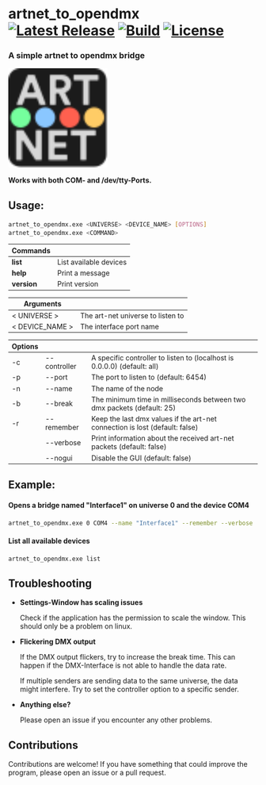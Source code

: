 # artnet_to_opendmx &emsp; [![Latest Release][crates-io-badge]][crates-io-url] [![Build][build-badge]]() [![License][license-badge]]()

[crates-io-badge]: https://img.shields.io/crates/v/artnet_to_opendmx.svg?style=for-the-badge
[crates-io-url]: https://crates.io/crates/artnet_to_opendmx
[build-badge]: https://img.shields.io/github/actions/workflow/status/daveiator/artnet_to_opendmx/build.yml?style=for-the-badge
[license-badge]: https://img.shields.io/crates/l/artnet_to_opendmx.svg?style=for-the-badge

 ### A simple artnet to opendmx bridge

<img src="assets/logo.svg" width="200" height="200" />

<br>

**Works with both COM- and /dev/tty-Ports.**

## Usage:
```bash
artnet_to_opendmx.exe <UNIVERSE> <DEVICE_NAME> [OPTIONS]
artnet_to_opendmx.exe <COMMAND>
```

| __Commands__ | |
| - | - |
| **list** | List available devices |
| **help** | Print a message |
| **version** | Print version |


| __Arguments__ | |
| - | - |
| < UNIVERSE > | The art-net universe to listen to |
| < DEVICE_NAME > | The interface port name |

| __Options__ | | |
| - | - | - |
| -c | --controller | A specific controller to listen to (localhost is 0.0.0.0) (default: all) |
| -p | --port | The port to listen to (default: 6454) |
| -n | --name | The name of the node |
| -b | --break | The minimum time in milliseconds between two dmx packets (default: 25) |
| -r | --remember | Keep the last dmx values if the art-net connection is lost (default: false) |
| | --verbose | Print information about the received art-net packets       (default: false) |
| | --nogui | Disable the GUI (default: false) |

## Example:
#### Opens a bridge named "Interface1" on universe 0 and the device COM4
```bash
artnet_to_opendmx.exe 0 COM4 --name "Interface1" --remember --verbose
```

#### List all available devices
```bash
artnet_to_opendmx.exe list
```

## Troubleshooting
* **Settings-Window has scaling issues**
    
    Check if the application has the permission to scale the window. This should only be a problem on linux.

* **Flickering DMX output**
    
    If the DMX output flickers, try to increase the break time. This can happen if the DMX-Interface is not able to handle the data rate.

    If multiple senders are sending data to the same universe, the data might interfere. Try to set the controller option to a specific sender.

* **Anything else?**

    Please open an issue if you encounter any other problems.

## Contributions
Contributions are welcome! If you have something that could improve the program, please open an issue or a pull request.
